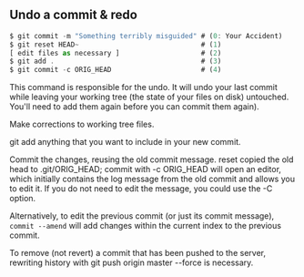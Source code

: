 <!--
 * @Author: wangyunbo
 * @Date: 2022-02-23 08:56:56
 * @LastEditors: wangyunbo
 * @LastEditTime: 2022-02-23 08:59:27
 * @FilePath: \dayByday\git\撤销本地commit.md
 * @Description: file content
-->
## Undo a commit & redo
```js
$ git commit -m "Something terribly misguided" # (0: Your Accident)
$ git reset HEAD~                              # (1)
[ edit files as necessary ]                    # (2)
$ git add .                                    # (3)
$ git commit -c ORIG_HEAD                      # (4)
```
This command is responsible for the undo. It will undo your last commit while leaving your working tree (the state of your files on disk) untouched. You'll need to add them again before you can commit them again).

Make corrections to working tree files.

git add anything that you want to include in your new commit.

Commit the changes, reusing the old commit message. reset copied the old head to .git/ORIG_HEAD; commit with -c ORIG_HEAD will open an editor, which initially contains the log message from the old commit and allows you to edit it. If you do not need to edit the message, you could use the -C option.

Alternatively, to edit the previous commit (or just its commit message), `commit --amend` will add changes within the current index to the previous commit.

To remove (not revert) a commit that has been pushed to the server, rewriting history with git push origin master --force is necessary.